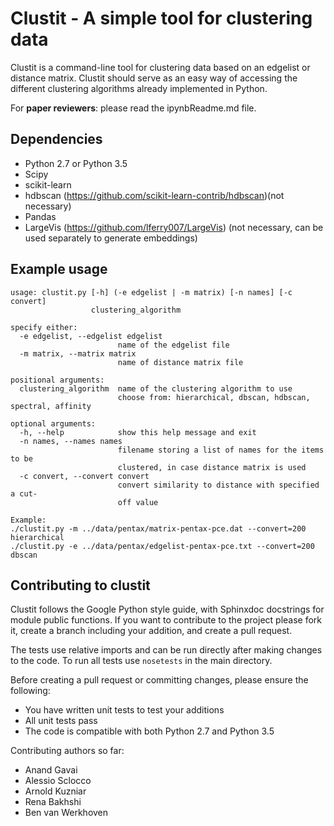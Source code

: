 Clustit - A simple tool for clustering data
===========================================

Clustit is a command-line tool for clustering data based on an edgelist or distance matrix.
Clustit should serve as an easy way of accessing the different clustering algorithms already implemented in Python.

For **paper reviewers**: please read the ipynbReadme.md file. 

Dependencies
------------
 * Python 2.7 or Python 3.5
 * Scipy
 * scikit-learn
 * hdbscan (https://github.com/scikit-learn-contrib/hdbscan)(not necessary)
 * Pandas
 * LargeVis (https://github.com/lferry007/LargeVis) (not necessary, can be used separately to generate embeddings)

Example usage
-------------
```
usage: clustit.py [-h] (-e edgelist | -m matrix) [-n names] [-c convert]
                  clustering_algorithm

specify either:
  -e edgelist, --edgelist edgelist
                        name of the edgelist file
  -m matrix, --matrix matrix
                        name of distance matrix file

positional arguments:
  clustering_algorithm  name of the clustering algorithm to use
                        choose from: hierarchical, dbscan, hdbscan, spectral, affinity

optional arguments:
  -h, --help            show this help message and exit
  -n names, --names names
                        filename storing a list of names for the items to be
                        clustered, in case distance matrix is used
  -c convert, --convert convert
                        convert similarity to distance with specified a cut-
                        off value

Example:
./clustit.py -m ../data/pentax/matrix-pentax-pce.dat --convert=200 hierarchical
./clustit.py -e ../data/pentax/edgelist-pentax-pce.txt --convert=200 dbscan
```

Contributing to clustit
-----------------------
Clustit follows the Google Python style guide, with Sphinxdoc docstrings for module public functions. If you want to
contribute to the project please fork it, create a branch including your addition, and create a pull request.

The tests use relative imports and can be run directly after making
changes to the code. To run all tests use `nosetests` in the main directory.

Before creating a pull request or committing changes, please ensure the following:
* You have written unit tests to test your additions
* All unit tests pass
* The code is compatible with both Python 2.7 and Python 3.5

Contributing authors so far:
* Anand Gavai
* Alessio Sclocco
* Arnold Kuzniar
* Rena Bakhshi
* Ben van Werkhoven

